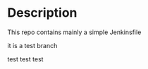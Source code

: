 # Description

This repo contains mainly a simple Jenkinsfile

it is a test branch


test test test
